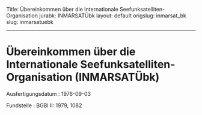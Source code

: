 Title: Übereinkommen über die Internationale Seefunksatelliten-Organisation
jurabk: INMARSATÜbk
layout: default
origslug: inmarsat_bk
slug: inmarsatuebk

---

# Übereinkommen über die Internationale Seefunksatelliten-Organisation (INMARSATÜbk)

Ausfertigungsdatum
:   1976-09-03

Fundstelle
:   BGBl II: 1979, 1082

